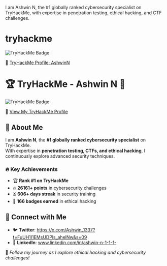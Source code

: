 I am Ashwin N, the #1 globally ranked cybersecurity specialist on TryHackMe, with expertise in penetration testing, ethical hacking, and CTF challenges.
# tryhackme  

![TryHackMe Badge](https://tryhackme-badges.s3.amazonaws.com/AshwinN.png)  

🔗 [TryHackMe Profile: AshwinN](https://tryhackme.com/p/AshwinN)  

# 🏆 TryHackMe - Ashwin N 🚀  

![TryHackMe Badge](https://tryhackme-badges.s3.amazonaws.com/AshwinN.png)  

🔗 [View My TryHackMe Profile](https://tryhackme.com/p/AshwinN)


## 🏅 About Me  
I am **Ashwin N**, the **#1 globally ranked cybersecurity specialist** on TryHackMe.  
With expertise in **penetration testing, CTFs, and ethical hacking**, I continuously explore advanced security techniques.  

### 🔥 **Key Achievements**  
- 🏆 **Rank #1 on TryHackMe**  
- 🔥 **26161+ points** in cybersecurity challenges  
- ⏳ **606+ days streak** in security training  
- 🏅 **166 badges earned** in ethical hacking  

## 📜 Connect with Me  
- 🐦 **Twitter**: https://x.com/Ashwin_1337?t=FuUH1I1EMsUDPls_ahelNw&s=09  
- 💼 **LinkedIn**: www.linkedin.com/in/ashwin-n-1-1-1-  




🚀 *Follow my journey as I explore ethical hacking and cybersecurity challenges!*
